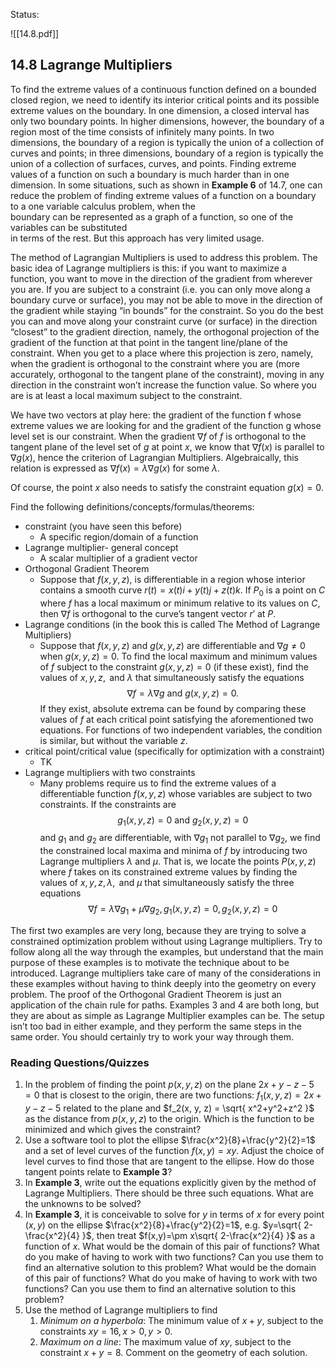 
Status: 

![[14.8.pdf]]

## 14.8 Lagrange Multipliers

To find the extreme values of a continuous function defined on a bounded closed region, we need to identify its interior critical points and its possible extreme values on the boundary. In one dimension, a closed interval has only two boundary points. In higher dimensions, however, the boundary of a region most of the time consists of infinitely many points. In two dimensions, the boundary of a region is typically the union of a collection of curves and points; in three dimensions, boundary of a region is typically the union of a collection of surfaces, curves, and points. Finding extreme values of a function on such a boundary is much harder than in one dimension. In some situations, such as shown in **Example 6** of 14.7, one can reduce the problem of finding extreme values of a function on a boundary to a one variable calculus problem, when the  
boundary can be represented as a graph of a function, so one of the variables can be substituted  
in terms of the rest. But this approach has very limited usage.  

The method of Lagrangian Multipliers is used to address this problem. The basic idea of Lagrange multipliers is this: if you want to maximize a function, you want to move in the direction of the gradient from wherever you are. If you are subject to a constraint (i.e. you can only move along a boundary curve or surface), you may not be able to move in the direction of the gradient while staying “in bounds” for the constraint. So you do the best you can and move along your constraint curve (or surface) in the direction “closest” to the gradient direction, namely, the orthogonal projection of the gradient of the function at that point in the tangent line/plane of the constraint. When you get to a place where this projection is zero, namely, when the gradient is orthogonal to the constraint where you are (more accurately, orthogonal to the tangent plane of the constraint), moving in any direction in the constraint won’t increase the function value. So where you are is at least a local maximum subject to the constraint.  

We have two vectors at play here: the gradient of the function f whose extreme values we are looking for and the gradient of the function g whose level set is our constraint. When the gradient $∇f$ of $f$ is orthogonal to the tangent plane of the level set of $g$ at point $x$, we know that $∇f (x)$ is parallel to $∇g(x)$, hence the criterion of Lagrangian Multipliers. Algebraically, this relation is expressed as $∇f (x) = λ∇g(x) \text{ for some } λ.$ 

Of course, the point $x$ also needs to satisfy the constraint equation $g(x) = 0$.  

Find the following definitions/concepts/formulas/theorems:  
- constraint (you have seen this before) 
	- A specific region/domain of a function 
- Lagrange multiplier- general concept 
	- A scalar multiplier of a gradient vector 
- Orthogonal Gradient Theorem 
	- Suppose that $f(x,y,z)$, is differentiable in a region whose interior contains a smooth curve $r(t)=x(t)i+y(t)j+z(t)k$. If $P_0$ is a point on $C$ where $f$ has a local maximum or minimum relative to its values on $C$, then $∇f$ is orthogonal to the curve’s tangent vector $r'$ at $P$.
- Lagrange conditions (in the book this is called The Method of Lagrange Multipliers) 
	- Suppose that $f(x,y,z)$ and $g(x,y,z)$ are differentiable and $\nabla g\neq 0$ when $g(x,y,z)=0$. To find the local maximum and minimum values of $f$ subject to the constraint $g(x,y,z)=0$ (if these exist), find the values of $x,y,z, \text{ and } \lambda$ that simultaneously satisfy the equations $$\nabla f=\lambda\nabla g \text{ and } g(x,y,z)=0.$$If they exist, absolute extrema can be found by comparing these values of $f$ at each critical point satisfying the aforementioned two equations. For functions of two independent variables, the condition is similar, but without the variable $z$. 
- critical point/critical value (specifically for optimization with a constraint) 
	- TK
- Lagrange multipliers with two constraints 
	- Many problems require us to find the extreme values of a differentiable function $f(x,y,z)$ whose variables are subject to two constraints. If the constraints are $$g_1(x,y,z)=0 \text{ and } g_2(x,y,z)=0$$ and $g_1$ and $g_2$ are differentiable, with $\nabla g_{1}$ not parallel to $\nabla g_{2}$, we find the constrained local maxima and minima of $f$ by introducing two Lagrange multipliers $\lambda$ and $\mu$. That is, we locate the points $P(x,y,z)$ where $f$ takes on its constrained extreme values by finding the values of $x,y,z,\lambda, \text{ and } \mu$ that simultaneously satisfy the three equations $$\nabla f=\lambda\nabla g_{1}+\mu\nabla g_{2}, g_{1}(x,y,z)=0, g_{2}(x,y,z)=0$$

The first two examples are very long, because they are trying to solve a constrained optimization problem without using Lagrange multipliers. Try to follow along all the way through the examples, but understand that the main purpose of these examples is to motivate the technique about to be introduced. Lagrange multipliers take care of many of the considerations in these examples without having to think deeply into the geometry on every problem. The proof of the Orthogonal Gradient Theorem is just an application of the chain rule for paths. Examples 3 and 4 are both long, but they are about as simple as Lagrange Multiplier examples can be. The setup isn’t too bad in either example, and they perform the same steps in the same order. You should certainly try to work your way through them. 

### Reading Questions/Quizzes

1. In the problem of finding the point $p(x, y, z)$ on the plane $2x + y − z − 5 = 0$ that is closest to the origin, there are two functions: $f_1(x, y, z) = 2x + y − z − 5$ related to the plane and $f_2(x, y, z) = \sqrt{ x^2+y^2+z^2 }$ as the distance from $p(x, y, z)$ to the origin. Which is the function to be minimized and which gives the constraint?  
2. Use a software tool to plot the ellipse $\frac{x^2}{8}+\frac{y^2}{2}=1$ and a set of level curves of the function $f (x, y) = xy$. Adjust the choice of level curves to find those that are tangent to the ellipse. How do those tangent points relate to **Example 3**?  
3. In **Example 3**, write out the equations explicitly given by the method of Lagrange Multipliers. There should be three such equations. What are the unknowns to be solved?  
4. In **Example 3**, it is conceivable to solve for $y$ in terms of $x$ for every point $(x, y)$ on the ellipse $\frac{x^2}{8}+\frac{y^2}{2}=1$, e.g. $y=\sqrt{ 2-\frac{x^2}{4} }$, then treat $f(x,y)=\pm x\sqrt{ 2-\frac{x^2}{4} }$ as a function of $x$. What would be the domain of this pair of functions? What do you make of having to work with two functions? Can you use them to find an alternative solution to this problem? What would be the domain of this pair of functions? What do you make of having to work with two functions? Can you use them to find an alternative solution to this problem?  
5. Use the method of Lagrange multipliers to find 
	1. *Minimum on a hyperbola*: The minimum value of $x + y$, subject to the constraints $xy = 16, x > 0, y > 0$. 
	2. *Maximum on a line*: The maximum value of $xy$, subject to the constraint $x + y = 8$. Comment on the geometry of each solution.